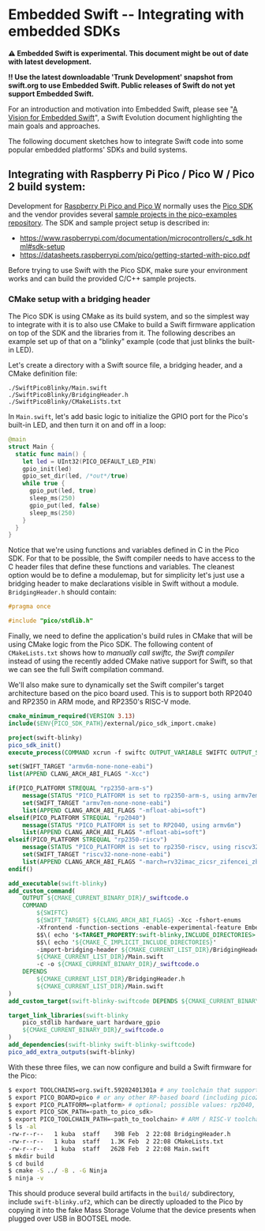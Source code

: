 # Embedded Swift -- Integrating with embedded SDKs

**⚠️ Embedded Swift is experimental. This document might be out of date with latest development.**

**‼️ Use the latest downloadable 'Trunk Development' snapshot from swift.org to use Embedded Swift. Public releases of Swift do not yet support Embedded Swift.**

For an introduction and motivation into Embedded Swift, please see "[A Vision for Embedded Swift](https://github.com/swiftlang/swift-evolution/blob/main/visions/embedded-swift.md)", a Swift Evolution document highlighting the main goals and approaches.

The following document sketches how to integrate Swift code into some popular embedded platforms' SDKs and build systems.

## Integrating with Raspberry Pi Pico / Pico W / Pico 2 build system:

Development for [Raspberry Pi Pico and Pico W](https://www.raspberrypi.com/products/raspberry-pi-pico/) normally uses the [Pico SDK](https://github.com/raspberrypi/pico-sdk) and the vendor provides several [sample projects in the pico-examples repository](https://github.com/raspberrypi/pico-examples). The SDK and sample project setup is described in:

- https://www.raspberrypi.com/documentation/microcontrollers/c_sdk.html#sdk-setup
- https://datasheets.raspberrypi.com/pico/getting-started-with-pico.pdf

Before trying to use Swift with the Pico SDK, make sure your environment works and can build the provided C/C++ sample projects.

### CMake setup with a bridging header

The Pico SDK is using CMake as its build system, and so the simplest way to integrate with it is to also use CMake to build a Swift firmware application on top of the SDK and the libraries from it. The following describes an example set up of that on a "blinky" example (code that just blinks the built-in LED).

Let's create a directory with a Swift source file, a bridging header, and a CMake definition file:

```
./SwiftPicoBlinky/Main.swift
./SwiftPicoBlinky/BridgingHeader.h
./SwiftPicoBlinky/CMakeLists.txt
```

In `Main.swift`, let's add basic logic to initialize the GPIO port for the Pico's built-in LED, and then turn it on and off in a loop:

```swift
@main
struct Main {
  static func main() {
    let led = UInt32(PICO_DEFAULT_LED_PIN)
    gpio_init(led)
    gpio_set_dir(led, /*out*/true)
    while true {
      gpio_put(led, true)
      sleep_ms(250)
      gpio_put(led, false)
      sleep_ms(250)
    }
  }
}
```

Notice that we're using functions and variables defined in C in the Pico SDK. For that to be possible, the Swift compiler needs to have access to the C header files that define these functions and variables. The cleanest option would be to define a modulemap, but for simplicity let's just use a bridging header to make declarations visible in Swift without a module. `BridgingHeader.h` should contain:

```c
#pragma once

#include "pico/stdlib.h"
```

Finally, we need to define the application's build rules in CMake that will be using CMake logic from the Pico SDK. The following content of `CMakeLists.txt` shows how to *manually call swiftc, the Swift compiler* instead of using the recently added CMake native support for Swift, so that we can see the full Swift compilation command.

We'll also make sure to dynamically set the Swift compiler's target architecture based on the pico board used. This is to support both RP2040 and RP2350 in ARM mode, and RP2350's RISC-V mode.


```cmake
cmake_minimum_required(VERSION 3.13)
include($ENV{PICO_SDK_PATH}/external/pico_sdk_import.cmake)

project(swift-blinky)
pico_sdk_init()
execute_process(COMMAND xcrun -f swiftc OUTPUT_VARIABLE SWIFTC OUTPUT_STRIP_TRAILING_WHITESPACE)

set(SWIFT_TARGET "armv6m-none-none-eabi")
list(APPEND CLANG_ARCH_ABI_FLAGS "-Xcc") 

if(PICO_PLATFORM STREQUAL "rp2350-arm-s")
    message(STATUS "PICO_PLATFORM is set to rp2350-arm-s, using armv7em")
    set(SWIFT_TARGET "armv7em-none-none-eabi")
    list(APPEND CLANG_ARCH_ABI_FLAGS "-mfloat-abi=soft")
elseif(PICO_PLATFORM STREQUAL "rp2040")
    message(STATUS "PICO_PLATFORM is set to RP2040, using armv6m")
    list(APPEND CLANG_ARCH_ABI_FLAGS "-mfloat-abi=soft")
elseif(PICO_PLATFORM STREQUAL "rp2350-riscv")
    message(STATUS "PICO_PLATFORM is set to rp2350-riscv, using riscv32.")
    set(SWIFT_TARGET "riscv32-none-none-eabi")
    list(APPEND CLANG_ARCH_ABI_FLAGS "-march=rv32imac_zicsr_zifencei_zba_zbb_zbs_zbkb" "-Xcc" "-mabi=ilp32")
endif()

add_executable(swift-blinky)
add_custom_command(
    OUTPUT ${CMAKE_CURRENT_BINARY_DIR}/_swiftcode.o
    COMMAND
        ${SWIFTC}
        ${SWIFT_TARGET} ${CLANG_ARCH_ABI_FLAGS} -Xcc -fshort-enums
        -Xfrontend -function-sections -enable-experimental-feature Embedded -wmo -parse-as-library
        $$\( echo '$<TARGET_PROPERTY:swift-blinky,INCLUDE_DIRECTORIES>' | tr '\;' '\\n' | sed -e 's/\\\(.*\\\)/-Xcc -I\\1/g' \)
        $$\( echo '${CMAKE_C_IMPLICIT_INCLUDE_DIRECTORIES}'             | tr ' '  '\\n' | sed -e 's/\\\(.*\\\)/-Xcc -I\\1/g' \)
        -import-bridging-header ${CMAKE_CURRENT_LIST_DIR}/BridgingHeader.h
        ${CMAKE_CURRENT_LIST_DIR}/Main.swift
        -c -o ${CMAKE_CURRENT_BINARY_DIR}/_swiftcode.o
    DEPENDS
        ${CMAKE_CURRENT_LIST_DIR}/BridgingHeader.h
        ${CMAKE_CURRENT_LIST_DIR}/Main.swift
)
add_custom_target(swift-blinky-swiftcode DEPENDS ${CMAKE_CURRENT_BINARY_DIR}/_swiftcode.o)

target_link_libraries(swift-blinky
    pico_stdlib hardware_uart hardware_gpio
    ${CMAKE_CURRENT_BINARY_DIR}/_swiftcode.o
)
add_dependencies(swift-blinky swift-blinky-swiftcode)
pico_add_extra_outputs(swift-blinky)
```

With these three files, we can now configure and build a Swift firmware for the Pico:

```bash
$ export TOOLCHAINS=org.swift.59202401301a # any toolchain that supports embedded
$ export PICO_BOARD=pico # or any other RP-based board (including pico2)
$ export PICO_PLATFORM=<platform> # optional; possible values: rp2040, rp2350-arm-s or rp2350-riscv 
$ export PICO_SDK_PATH=<path_to_pico_sdk>
$ export PICO_TOOLCHAIN_PATH=<path_to_toolchain> # ARM / RISC-V toolchain
$ ls -al
-rw-r--r--   1 kuba  staff    39B Feb  2 22:08 BridgingHeader.h
-rw-r--r--   1 kuba  staff   1.3K Feb  2 22:08 CMakeLists.txt
-rw-r--r--   1 kuba  staff   262B Feb  2 22:08 Main.swift
$ mkdir build
$ cd build
$ cmake -S ../ -B . -G Ninja
$ ninja -v
```

This should produce several build artifacts in the `build/` subdirectory, include `swift-blinky.uf2`, which can be directly uploaded to the Pico by copying it into the fake Mass Storage Volume that the device presents when plugged over USB in BOOTSEL mode.
